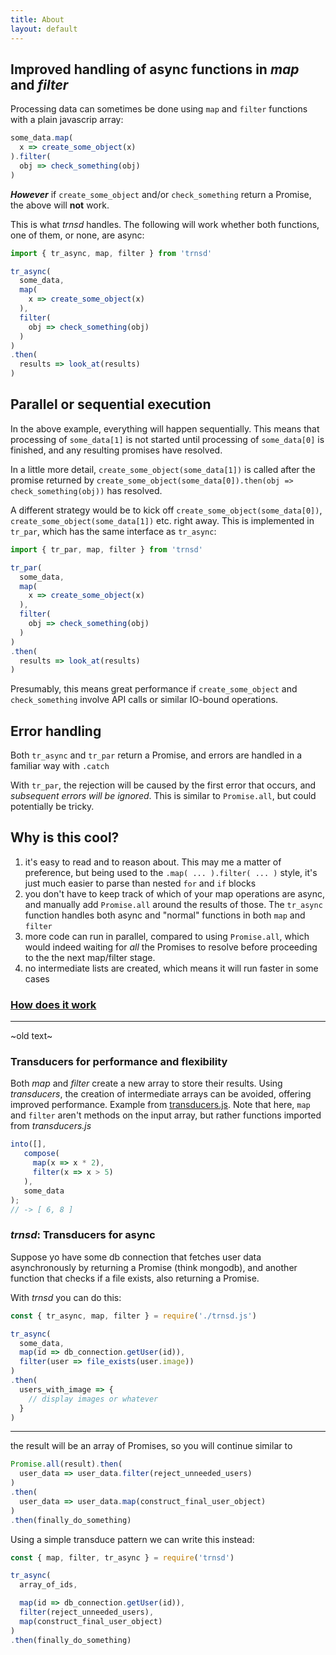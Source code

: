 ```yaml
---
title: About
layout: default
---
```


## Improved handling of async functions in _map_ and _filter_

Processing data can sometimes be done using `map` and `filter` functions
with a plain javascrip array:

```javascript
some_data.map(
  x => create_some_object(x)
).filter(
  obj => check_something(obj)
)
```

***However*** if `create_some_object` and/or `check_something` return a Promise, the above will
**not** work. 

This is what *trnsd* handles. 
The following will work whether both functions,
one of them, or none, are async:

```javascript
import { tr_async, map, filter } from 'trnsd'

tr_async(
  some_data,
  map(
    x => create_some_object(x)
  ),
  filter(
    obj => check_something(obj)
  )
)
.then(
  results => look_at(results)
)
```

## Parallel or sequential execution
In the above example, everything will happen sequentially. 
This means that processing of `some_data[1]` is not started
until processing of `some_data[0]` is finished, and any resulting promises have
resolved.

In a little more detail, `create_some_object(some_data[1])` is called after the 
promise returned by `create_some_object(some_data[0]).then(obj => check_something(obj))`
has resolved.

A different strategy would be to kick off `create_some_object(some_data[0])`, 
`create_some_object(some_data[1])` etc. right away. This is implemented in 
`tr_par`, which has the same interface as `tr_async`:

```javascript
import { tr_par, map, filter } from 'trnsd'

tr_par(
  some_data,
  map(
    x => create_some_object(x)
  ),
  filter(
    obj => check_something(obj)
  )
)
.then(
  results => look_at(results)
)
```

Presumably, this means great performance if `create_some_object` and 
`check_something` involve API calls or similar IO-bound operations.

## Error handling
Both `tr_async` and `tr_par` return a Promise, and errors are handled in a 
familiar way with `.catch`

With `tr_par`, the rejection will be caused by the first error that occurs, and
_subsequent errors will be ignored_. This is similar to `Promise.all`, but could
potentially be tricky.

## Why is this cool?

1. it's easy to read and to reason about. This may me a matter of preference, but being 
   used to the `.map( ... ).filter( ... )` style, it's just much easier to parse than
   nested `for` and `if` blocks
2. you don't have to keep track of which of your map operations are async, and manually 
   add `Promise.all` around the results of those. The `tr_async` function handles both 
   async and "normal" functions in both `map` and `filter`
3. more code can run in parallel, compared to using `Promise.all`, which would indeed 
   waiting for _all_ the Promises to resolve before proceeding to the the next map/filter 
   stage. 
4. no intermediate lists are created, which means it will run faster in some cases

### [How does it work](async)

------------------------------------------
~old text~

### Transducers for performance and flexibility
Both _map_ and _filter_ create a new array to store their results.
Using _transducers_, the creation of intermediate arrays
can be avoided, offering improved performance. 
Example from [transducers.js](http://jlongster.com/Transducers.js--A-JavaScript-Library-for-Transformation-of-Data). Note that here, `map` and `filter` aren't
methods on the input array, but rather functions imported from _transducers.js_

```javascript
into([],
   compose(
     map(x => x * 2),
     filter(x => x > 5)
   ),
   some_data
);
// -> [ 6, 8 ]
```

### _trnsd_: Transducers for async

Suppose yo have some db connection that fetches user data asynchronously 
by returning a Promise (think mongodb), and another function that checks if a file exists, also returning a Promise.

With _trnsd_ you can do this:

```javascript
const { tr_async, map, filter } = require('./trnsd.js')

tr_async(
  some_data,
  map(id => db_connection.getUser(id)),
  filter(user => file_exists(user.image))
)
.then(
  users_with_image => {
    // display images or whatever
  }
)
```
---------------------

the result will be an array of Promises, so you will continue similar to

```javascript
Promise.all(result).then(
  user_data => user_data.filter(reject_unneeded_users) 
)
.then(
  user_data => user_data.map(construct_final_user_object)
)
.then(finally_do_something)
```

Using a simple transduce pattern we can write this instead:

```javascript
const { map, filter, tr_async } = require('trnsd')

tr_async(
  array_of_ids,

  map(id => db_connection.getUser(id)),
  filter(reject_unneeded_users),
  map(construct_final_user_object)
)
.then(finally_do_something)
```


